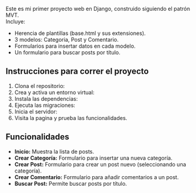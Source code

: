 Este es mi primer proyecto web en Django, construido siguiendo el patrón MVT.  
Incluye:  
- Herencia de plantillas (base.html y sus extensiones).  
- 3 modelos: Categoria, Post y Comentario.  
- Formularios para insertar datos en cada modelo.  
- Un formulario para buscar posts por título.

## Instrucciones para correr el proyecto

1. Clona el repositorio:
2. Crea y activa un entorno virtual:
3. Instala las dependencias:
4. Ejecuta las migraciones:
5. Inicia el servidor:
6. Visita la pagina y prueba las funcionalidades.

## Funcionalidades

- **Inicio:** Muestra la lista de posts.
- **Crear Categoría:** Formulario para insertar una nueva categoría.
- **Crear Post:** Formulario para crear un post nuevo (seleccionando una categoría).
- **Crear Comentario:** Formulario para añadir comentarios a un post.
- **Buscar Post:** Permite buscar posts por título.

